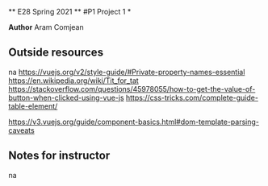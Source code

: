 ** E28 Spring 2021 **
#P1 Project 1 *

**Author**
Aram Comjean

## Outside resources
na
https://vuejs.org/v2/style-guide/#Private-property-names-essential
https://en.wikipedia.org/wiki/Tit_for_tat
https://stackoverflow.com/questions/45978055/how-to-get-the-value-of-button-when-clicked-using-vue-js
https://css-tricks.com/complete-guide-table-element/

https://v3.vuejs.org/guide/component-basics.html#dom-template-parsing-caveats


## Notes for instructor
na